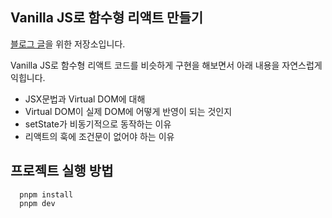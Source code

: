 ## Vanilla JS로 함수형 리액트 만들기

[블로그 글](http://localhost:3000/series/vanillajs-fc-react)을 위한 저장소입니다.

Vanilla JS로 함수형 리액트 코드를 비슷하게 구현을 해보면서 아래 내용을 자연스럽게 익힙니다.

- JSX문법과 Virtual DOM에 대해
- Virtual DOM이 실제 DOM에 어떻게 반영이 되는 것인지
- setState가 비동기적으로 동작하는 이유
- 리액트의 훅에 조건문이 없어야 하는 이유

## 프로젝트 실행 방법

```
  pnpm install
  pnpm dev
```
